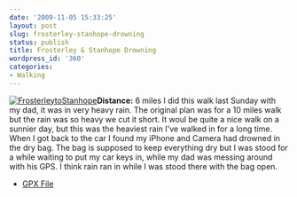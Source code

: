 ```yaml
---
date: '2009-11-05 15:33:25'
layout: post
slug: frosterley-stanhope-drowning
status: publish
title: Frosterley & Stanhope Drowning
wordpress_id: '360'
categories:
- Walking
---
```


[![FrosterleytoStanhope](http://www.stevenhorner.com/wp-content/uploads/2009/11/FrosterleytoStanhope-300x240.jpg)](http://www.stevenhorner.com/wp-content/uploads/2009/11/FrosterleytoStanhope.jpg)**Distance:** 6 miles I did this walk last Sunday with my dad, it was in very heavy rain. The original plan was for a 10 miles walk but the rain was so heavy we cut it short. It woul be quite a nice walk on a sunnier day, but this was the heaviest rain I've walked in for a long time. When I got back to the car I found my iPhone and Camera had drowned in the dry bag. The bag is supposed to keep everything dry but I was stood for a while waiting to put my car keys in, while my dad was messing around with his GPS. I think rain ran in while I was stood there with the bag open. 

  * [GPX File](http://www.stevenhorner.com/gpx/Frosterley&Stanhope.zip)
